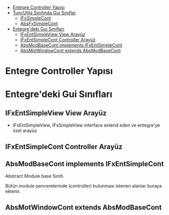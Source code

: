 
- [Entegre Controller Yapısı](#entegre-controller-yapısı)
- [TuncUtils Sınıfında Gui Sınıflar](#tuncutils-sınıfında-gui-sınıflar)
  - [IFxSimpleCont](#ifxsimplecont)
  - [AbsFxSimpleCont](#absfxsimplecont)
- [Entegre'deki Gui Sınıfları](#entegredeki-gui-sınıfları)
  - [IFxEntSimpleView View Arayüz](#ifxentsimpleview-view-arayüz)
  - [IFxEntSimpleCont Controller Arayüz](#ifxentsimplecont-controller-arayüz)
  - [AbsModBaseCont implements IFxEntSimpleCont](#absmodbasecont-implements-ifxentsimplecont)
  - [AbsMotWindowCont extends AbsModBaseCont](#absmotwindowcont-extends-absmodbasecont)


# Entegre Controller Yapısı

# Entegre'deki Gui Sınıfları

## IFxEntSimpleView View Arayüz

- IFxEntSimpleView, IFxSimpleView interface extend eden ve entegre'ye özel arayüz

## IFxEntSimpleCont Controller Arayüz

## AbsModBaseCont implements IFxEntSimpleCont

Abstract Module base Sınıfı.

Bütün module pencerelerinde (controller) bulunması istenen alanlar buraya eklenir.

## AbsMotWindowCont extends AbsModBaseCont 

